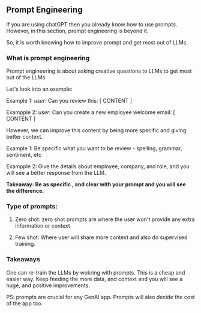 ## Prompt Engineering

If you are using chatGPT then you already know how to use prompts. However, in this section, prompt engineering is beyond it.

So, it is worth knowing how to improve prompt and get most out of LLMs.

### What is prompt engineering

Prompt engineering is about asking creative questions to LLMs to get most out of the LLMs.

Let's look into an example:

Example 1: _user_: Can you review this: [ CONTENT ]

Exampple 2: _user_: Can you create a new employee welcome email: [ CONTENT ]

However, we can improve this content by being more specific and giving better context.

Example 1: Be specific what you want to be review - spelling, grammar, sentiment, etc 

Exampple 2: Give the details about employee, company, and role, and you will see a better response from the LLM.

**Takeaway: Be as specific , and clear with your prompt and you will see the difference.**

### Type of prompts:

1. Zero shot: zero shot prompts are where the user won't provide any extra information or context

2. Few shot: Where user will share more context and also do supervised training. 

### Takeaways

One can re-train the LLMs by wokring with prompts. This is a cheap and easier way. Keep feeding the more data, and context
and you will see a huge, and positive improvements.

PS: prompts are crucial for any GenAI app. Prompts will also decide the cost of the app too.